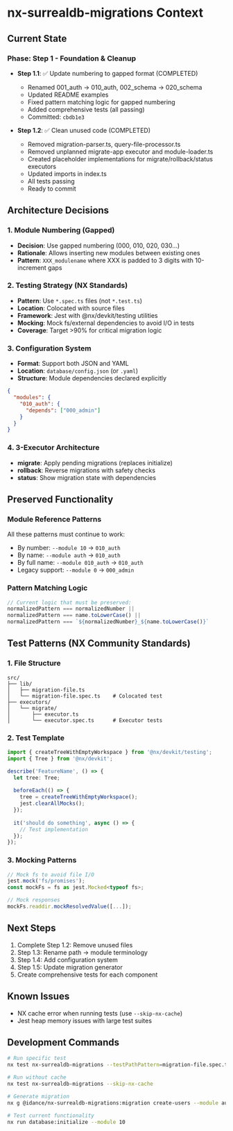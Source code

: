 # nx-surrealdb-migrations Context

## Current State

### Phase: Step 1 - Foundation & Cleanup
- **Step 1.1**: ✅ Update numbering to gapped format (COMPLETED)
  - Renamed 001_auth → 010_auth, 002_schema → 020_schema
  - Updated README examples
  - Fixed pattern matching logic for gapped numbering
  - Added comprehensive tests (all passing)
  - Committed: `cbdb1e3`
  
- **Step 1.2**: ✅ Clean unused code (COMPLETED)
  - Removed migration-parser.ts, query-file-processor.ts
  - Removed unplanned migrate-app executor and module-loader.ts
  - Created placeholder implementations for migrate/rollback/status executors
  - Updated imports in index.ts
  - All tests passing
  - Ready to commit

## Architecture Decisions

### 1. Module Numbering (Gapped)
- **Decision**: Use gapped numbering (000, 010, 020, 030...)
- **Rationale**: Allows inserting new modules between existing ones
- **Pattern**: `XXX_modulename` where XXX is padded to 3 digits with 10-increment gaps

### 2. Testing Strategy (NX Standards)
- **Pattern**: Use `*.spec.ts` files (not `*.test.ts`)
- **Location**: Colocated with source files
- **Framework**: Jest with @nx/devkit/testing utilities
- **Mocking**: Mock fs/external dependencies to avoid I/O in tests
- **Coverage**: Target >90% for critical migration logic

### 3. Configuration System
- **Format**: Support both JSON and YAML
- **Location**: `database/config.json` (or `.yaml`)
- **Structure**: Module dependencies declared explicitly
```json
{
  "modules": {
    "010_auth": {
      "depends": ["000_admin"]
    }
  }
}
```

### 4. 3-Executor Architecture
- **migrate**: Apply pending migrations (replaces initialize)
- **rollback**: Reverse migrations with safety checks
- **status**: Show migration state with dependencies

## Preserved Functionality

### Module Reference Patterns
All these patterns must continue to work:
- By number: `--module 10` → `010_auth`
- By name: `--module auth` → `010_auth`
- By full name: `--module 010_auth` → `010_auth`
- Legacy support: `--module 0` → `000_admin`

### Pattern Matching Logic
```typescript
// Current logic that must be preserved:
normalizedPattern === normalizedNumber ||
normalizedPattern === name.toLowerCase() ||
normalizedPattern === `${normalizedNumber}_${name.toLowerCase()}`
```

## Test Patterns (NX Community Standards)

### 1. File Structure
```
src/
├── lib/
│   ├── migration-file.ts
│   └── migration-file.spec.ts    # Colocated test
├── executors/
│   └── migrate/
│       ├── executor.ts
│       └── executor.spec.ts      # Executor tests
```

### 2. Test Template
```typescript
import { createTreeWithEmptyWorkspace } from '@nx/devkit/testing';
import { Tree } from '@nx/devkit';

describe('FeatureName', () => {
  let tree: Tree;
  
  beforeEach(() => {
    tree = createTreeWithEmptyWorkspace();
    jest.clearAllMocks();
  });
  
  it('should do something', async () => {
    // Test implementation
  });
});
```

### 3. Mocking Patterns
```typescript
// Mock fs to avoid file I/O
jest.mock('fs/promises');
const mockFs = fs as jest.Mocked<typeof fs>;

// Mock responses
mockFs.readdir.mockResolvedValue([...]);
```

## Next Steps

1. Complete Step 1.2: Remove unused files
2. Step 1.3: Rename path → module terminology
3. Step 1.4: Add configuration system
4. Step 1.5: Update migration generator
5. Create comprehensive tests for each component

## Known Issues

- NX cache error when running tests (use `--skip-nx-cache`)
- Jest heap memory issues with large test suites

## Development Commands

```bash
# Run specific test
nx test nx-surrealdb-migrations --testPathPattern=migration-file.spec.ts

# Run without cache
nx test nx-surrealdb-migrations --skip-nx-cache

# Generate migration
nx g @idance/nx-surrealdb-migrations:migration create-users --module auth

# Test current functionality
nx run database:initialize --module 10
```
